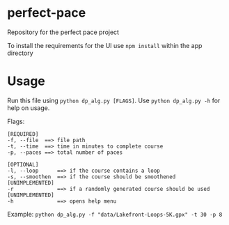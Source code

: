 # perfect-pace

Repository for the perfect pace project

To install the requirements for the UI use `npm install` within the app directory

# Usage

Run this file using `python dp_alg.py [FLAGS]`. Use `python dp_alg.py -h` for help on usage.

Flags:

```
[REQUIRED]
-f, --file  ==> file path
-t, --time  ==> time in minutes to complete course
-p, --paces ==> total number of paces

[OPTIONAL]
-l, --loop      ==> if the course contains a loop
-s, --smoothen  ==> if the course should be smoothened              [UNIMPLEMENTED]
-r              ==> if a randomly generated course should be used   [UNIMPLEMENTED]
-h              ==> opens help menu
```

Example: `python dp_alg.py -f "data/Lakefront-Loops-5K.gpx" -t 30 -p 8`
